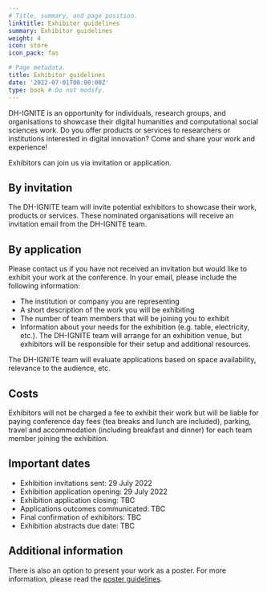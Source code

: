 ```yaml
---
# Title, summary, and page position.
linktitle: Exhibitor guidelines
summary: Exhibitor guidelines
weight: 4
icon: store
icon_pack: fas

# Page metadata.
title: Exhibitor guidelines
date: '2022-07-01T00:00:00Z'
type: book # Do not modify.
---
```


DH-IGNITE is an opportunity for individuals, research groups, and organisations to showcase their digital humanities and computational social sciences work. Do you offer products or services to researchers or institutions interested in digital innovation? Come and share your work and experience!

Exhibitors can join us via invitation or application.


## By invitation

The DH-IGNITE team will invite potential exhibitors to showcase their work, products or services. These nominated organisations will receive an invitation email from the DH-IGNITE team.

## By application

Please contact us if you have not received an invitation but would like to exhibit your work at the conference. In your email, please include the following information:

- The institution or company you are representing
- A short description of the work you will be exhibiting 
- The number of team members that will be joining you to exhibit
- Information about your needs for the exhibition (e.g. table, electricity, etc.). The DH-IGNITE team will arrange for an exhibition venue, but exhibitors will be responsible for their setup and additional resources.

The DH-IGNITE team will evaluate applications based on space availability, relevance to the audience, etc.


## Costs

Exhibitors will not be charged a fee to exhibit their work but will be liable for paying conference day fees (tea breaks and lunch are included), parking, travel and accommodation (including breakfast and dinner) for each team member joining the exhibition.

## Important dates

- Exhibition invitations sent: 29 July 2022
- Exhibition application opening: 29 July 2022
- Exhibition application closing: TBC
- Applications outcomes communicated: TBC
- Final confirmation of exhibitors: TBC
- Exhibition abstracts due date:  TBC

## Additional information

There is also an option to present your work as a poster. For more information, please read the [poster guidelines](../present/posters).
